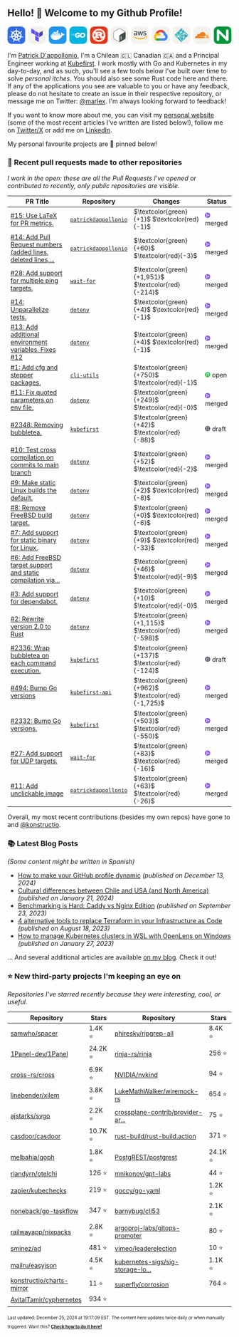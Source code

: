 <!-- DO NOT EDIT THIS FILE DIRECTLY! This file was automatically generated from the tool in this repo. -->

## Hello! :wave: Welcome to my Github Profile!

<p align="center">
  <picture><source media="(prefers-color-scheme: dark)" srcset="images/icons-dark.png"><source media="(prefers-color-scheme: light)" srcset="images/icons-light.png"><img src="images/icons-light.png" alt="Technologies I use"></picture>
</p>

I'm [Patrick D'appollonio](https://www.patrickdap.com), I'm a Chilean 🇨🇱 Canadian 🇨🇦 and a Principal Engineer working at [Kubefirst](https://kubefirst.io). I work mostly with Go and Kubernetes in my day-to-day, and as such, you'll see a few tools below I've built over time to solve *personal itches*. You should also see some Rust code here and there. If any of the applications you see are valuable to you or have any feedback, please do not hesitate to create an issue in their respective repository, or message me on Twitter: [@marlex](https://twitter.com/marlex). I'm always looking forward to feedback!

If you want to know more about me, you can visit my [personal website](https://www.patrickdap.com) (some of the most recent articles I've written are listed below!), follow me on [Twitter/X](https://twitter.com/marlex) or add me on [LinkedIn](https://www.linkedin.com/in/patrickdappollonio/).

My personal favourite projects are :pushpin: pinned below!
### :pencil: Recent pull requests made to other repositories

*I work in the open: these are all the Pull Requests I've opened or contributed to recently, only public repositories are visible.*

| PR Title | Repository | Changes | Status |
| --- | --- | --- | --- |
| [#15: Use LaTeX for PR metrics.](https://github.com/patrickdappollonio/patrickdappollonio/pull/15) | [`patrickdappollonio`](https://github.com/patrickdappollonio/patrickdappollonio) | $\textcolor{green}{+1}$ $\textcolor{red}{-1}$ | <picture><source media="(prefers-color-scheme: dark)" srcset="https://raw.githubusercontent.com/patrickdappollonio/patrickdappollonio/refs/heads/main/images/statuses/github-merged.png" width="12" height="12"><source media="(prefers-color-scheme: light)" srcset="https://raw.githubusercontent.com/patrickdappollonio/patrickdappollonio/refs/heads/main/images/statuses/github-merged.png" width="12" height="12"><img src="https://raw.githubusercontent.com/patrickdappollonio/patrickdappollonio/refs/heads/main/images/statuses/github-merged.png" width="12" height="12" alt="merged"></picture> merged |
| [#14: Add Pull Request numbers (added lines, deleted lines,...](https://github.com/patrickdappollonio/patrickdappollonio/pull/14) | [`patrickdappollonio`](https://github.com/patrickdappollonio/patrickdappollonio) | $\textcolor{green}{+60}$ $\textcolor{red}{-3}$ | <picture><source media="(prefers-color-scheme: dark)" srcset="https://raw.githubusercontent.com/patrickdappollonio/patrickdappollonio/refs/heads/main/images/statuses/github-merged.png" width="12" height="12"><source media="(prefers-color-scheme: light)" srcset="https://raw.githubusercontent.com/patrickdappollonio/patrickdappollonio/refs/heads/main/images/statuses/github-merged.png" width="12" height="12"><img src="https://raw.githubusercontent.com/patrickdappollonio/patrickdappollonio/refs/heads/main/images/statuses/github-merged.png" width="12" height="12" alt="merged"></picture> merged |
| [#28: Add support for multiple ping targets.](https://github.com/patrickdappollonio/wait-for/pull/28) | [`wait-for`](https://github.com/patrickdappollonio/wait-for) | $\textcolor{green}{+1,951}$ $\textcolor{red}{-214}$ | <picture><source media="(prefers-color-scheme: dark)" srcset="https://raw.githubusercontent.com/patrickdappollonio/patrickdappollonio/refs/heads/main/images/statuses/github-merged.png" width="12" height="12"><source media="(prefers-color-scheme: light)" srcset="https://raw.githubusercontent.com/patrickdappollonio/patrickdappollonio/refs/heads/main/images/statuses/github-merged.png" width="12" height="12"><img src="https://raw.githubusercontent.com/patrickdappollonio/patrickdappollonio/refs/heads/main/images/statuses/github-merged.png" width="12" height="12" alt="merged"></picture> merged |
| [#14: Unparallelize tests.](https://github.com/patrickdappollonio/dotenv/pull/14) | [`dotenv`](https://github.com/patrickdappollonio/dotenv) | $\textcolor{green}{+4}$ $\textcolor{red}{-1}$ | <picture><source media="(prefers-color-scheme: dark)" srcset="https://raw.githubusercontent.com/patrickdappollonio/patrickdappollonio/refs/heads/main/images/statuses/github-merged.png" width="12" height="12"><source media="(prefers-color-scheme: light)" srcset="https://raw.githubusercontent.com/patrickdappollonio/patrickdappollonio/refs/heads/main/images/statuses/github-merged.png" width="12" height="12"><img src="https://raw.githubusercontent.com/patrickdappollonio/patrickdappollonio/refs/heads/main/images/statuses/github-merged.png" width="12" height="12" alt="merged"></picture> merged |
| [#13: Add additional environment variables. Fixes #12](https://github.com/patrickdappollonio/dotenv/pull/13) | [`dotenv`](https://github.com/patrickdappollonio/dotenv) | $\textcolor{green}{+4}$ $\textcolor{red}{-1}$ | <picture><source media="(prefers-color-scheme: dark)" srcset="https://raw.githubusercontent.com/patrickdappollonio/patrickdappollonio/refs/heads/main/images/statuses/github-merged.png" width="12" height="12"><source media="(prefers-color-scheme: light)" srcset="https://raw.githubusercontent.com/patrickdappollonio/patrickdappollonio/refs/heads/main/images/statuses/github-merged.png" width="12" height="12"><img src="https://raw.githubusercontent.com/patrickdappollonio/patrickdappollonio/refs/heads/main/images/statuses/github-merged.png" width="12" height="12" alt="merged"></picture> merged |
| [#1: Add cfg and stepper packages.](https://github.com/konstructio/cli-utils/pull/1) | [`cli-utils`](https://github.com/konstructio/cli-utils) | $\textcolor{green}{+750}$ $\textcolor{red}{-1}$ | <picture><source media="(prefers-color-scheme: dark)" srcset="https://raw.githubusercontent.com/patrickdappollonio/patrickdappollonio/refs/heads/main/images/statuses/github-open.png" width="12" height="12"><source media="(prefers-color-scheme: light)" srcset="https://raw.githubusercontent.com/patrickdappollonio/patrickdappollonio/refs/heads/main/images/statuses/github-open.png" width="12" height="12"><img src="https://raw.githubusercontent.com/patrickdappollonio/patrickdappollonio/refs/heads/main/images/statuses/github-open.png" width="12" height="12" alt="open"></picture> open |
| [#11: Fix quoted parameters on env file.](https://github.com/patrickdappollonio/dotenv/pull/11) | [`dotenv`](https://github.com/patrickdappollonio/dotenv) | $\textcolor{green}{+249}$ $\textcolor{red}{-0}$ | <picture><source media="(prefers-color-scheme: dark)" srcset="https://raw.githubusercontent.com/patrickdappollonio/patrickdappollonio/refs/heads/main/images/statuses/github-merged.png" width="12" height="12"><source media="(prefers-color-scheme: light)" srcset="https://raw.githubusercontent.com/patrickdappollonio/patrickdappollonio/refs/heads/main/images/statuses/github-merged.png" width="12" height="12"><img src="https://raw.githubusercontent.com/patrickdappollonio/patrickdappollonio/refs/heads/main/images/statuses/github-merged.png" width="12" height="12" alt="merged"></picture> merged |
| [#2348: Removing bubbletea.](https://github.com/konstructio/kubefirst/pull/2348) | [`kubefirst`](https://github.com/konstructio/kubefirst) | $\textcolor{green}{+42}$ $\textcolor{red}{-88}$ | <picture><source media="(prefers-color-scheme: dark)" srcset="https://raw.githubusercontent.com/patrickdappollonio/patrickdappollonio/refs/heads/main/images/statuses/github-draft.png" width="12" height="12"><source media="(prefers-color-scheme: light)" srcset="https://raw.githubusercontent.com/patrickdappollonio/patrickdappollonio/refs/heads/main/images/statuses/github-draft.png" width="12" height="12"><img src="https://raw.githubusercontent.com/patrickdappollonio/patrickdappollonio/refs/heads/main/images/statuses/github-draft.png" width="12" height="12" alt="draft"></picture> draft |
| [#10: Test cross compilation on commits to main branch](https://github.com/patrickdappollonio/dotenv/pull/10) | [`dotenv`](https://github.com/patrickdappollonio/dotenv) | $\textcolor{green}{+52}$ $\textcolor{red}{-2}$ | <picture><source media="(prefers-color-scheme: dark)" srcset="https://raw.githubusercontent.com/patrickdappollonio/patrickdappollonio/refs/heads/main/images/statuses/github-merged.png" width="12" height="12"><source media="(prefers-color-scheme: light)" srcset="https://raw.githubusercontent.com/patrickdappollonio/patrickdappollonio/refs/heads/main/images/statuses/github-merged.png" width="12" height="12"><img src="https://raw.githubusercontent.com/patrickdappollonio/patrickdappollonio/refs/heads/main/images/statuses/github-merged.png" width="12" height="12" alt="merged"></picture> merged |
| [#9: Make static Linux builds the default.](https://github.com/patrickdappollonio/dotenv/pull/9) | [`dotenv`](https://github.com/patrickdappollonio/dotenv) | $\textcolor{green}{+2}$ $\textcolor{red}{-8}$ | <picture><source media="(prefers-color-scheme: dark)" srcset="https://raw.githubusercontent.com/patrickdappollonio/patrickdappollonio/refs/heads/main/images/statuses/github-merged.png" width="12" height="12"><source media="(prefers-color-scheme: light)" srcset="https://raw.githubusercontent.com/patrickdappollonio/patrickdappollonio/refs/heads/main/images/statuses/github-merged.png" width="12" height="12"><img src="https://raw.githubusercontent.com/patrickdappollonio/patrickdappollonio/refs/heads/main/images/statuses/github-merged.png" width="12" height="12" alt="merged"></picture> merged |
| [#8: Remove FreeBSD build target.](https://github.com/patrickdappollonio/dotenv/pull/8) | [`dotenv`](https://github.com/patrickdappollonio/dotenv) | $\textcolor{green}{+0}$ $\textcolor{red}{-6}$ | <picture><source media="(prefers-color-scheme: dark)" srcset="https://raw.githubusercontent.com/patrickdappollonio/patrickdappollonio/refs/heads/main/images/statuses/github-merged.png" width="12" height="12"><source media="(prefers-color-scheme: light)" srcset="https://raw.githubusercontent.com/patrickdappollonio/patrickdappollonio/refs/heads/main/images/statuses/github-merged.png" width="12" height="12"><img src="https://raw.githubusercontent.com/patrickdappollonio/patrickdappollonio/refs/heads/main/images/statuses/github-merged.png" width="12" height="12" alt="merged"></picture> merged |
| [#7: Add support for static binary for Linux.](https://github.com/patrickdappollonio/dotenv/pull/7) | [`dotenv`](https://github.com/patrickdappollonio/dotenv) | $\textcolor{green}{+9}$ $\textcolor{red}{-33}$ | <picture><source media="(prefers-color-scheme: dark)" srcset="https://raw.githubusercontent.com/patrickdappollonio/patrickdappollonio/refs/heads/main/images/statuses/github-merged.png" width="12" height="12"><source media="(prefers-color-scheme: light)" srcset="https://raw.githubusercontent.com/patrickdappollonio/patrickdappollonio/refs/heads/main/images/statuses/github-merged.png" width="12" height="12"><img src="https://raw.githubusercontent.com/patrickdappollonio/patrickdappollonio/refs/heads/main/images/statuses/github-merged.png" width="12" height="12" alt="merged"></picture> merged |
| [#6: Add FreeBSD target support and static compilation via...](https://github.com/patrickdappollonio/dotenv/pull/6) | [`dotenv`](https://github.com/patrickdappollonio/dotenv) | $\textcolor{green}{+46}$ $\textcolor{red}{-9}$ | <picture><source media="(prefers-color-scheme: dark)" srcset="https://raw.githubusercontent.com/patrickdappollonio/patrickdappollonio/refs/heads/main/images/statuses/github-merged.png" width="12" height="12"><source media="(prefers-color-scheme: light)" srcset="https://raw.githubusercontent.com/patrickdappollonio/patrickdappollonio/refs/heads/main/images/statuses/github-merged.png" width="12" height="12"><img src="https://raw.githubusercontent.com/patrickdappollonio/patrickdappollonio/refs/heads/main/images/statuses/github-merged.png" width="12" height="12" alt="merged"></picture> merged |
| [#3: Add support for dependabot.](https://github.com/patrickdappollonio/dotenv/pull/3) | [`dotenv`](https://github.com/patrickdappollonio/dotenv) | $\textcolor{green}{+10}$ $\textcolor{red}{-0}$ | <picture><source media="(prefers-color-scheme: dark)" srcset="https://raw.githubusercontent.com/patrickdappollonio/patrickdappollonio/refs/heads/main/images/statuses/github-merged.png" width="12" height="12"><source media="(prefers-color-scheme: light)" srcset="https://raw.githubusercontent.com/patrickdappollonio/patrickdappollonio/refs/heads/main/images/statuses/github-merged.png" width="12" height="12"><img src="https://raw.githubusercontent.com/patrickdappollonio/patrickdappollonio/refs/heads/main/images/statuses/github-merged.png" width="12" height="12" alt="merged"></picture> merged |
| [#2: Rewrite version 2.0 to Rust](https://github.com/patrickdappollonio/dotenv/pull/2) | [`dotenv`](https://github.com/patrickdappollonio/dotenv) | $\textcolor{green}{+1,115}$ $\textcolor{red}{-598}$ | <picture><source media="(prefers-color-scheme: dark)" srcset="https://raw.githubusercontent.com/patrickdappollonio/patrickdappollonio/refs/heads/main/images/statuses/github-merged.png" width="12" height="12"><source media="(prefers-color-scheme: light)" srcset="https://raw.githubusercontent.com/patrickdappollonio/patrickdappollonio/refs/heads/main/images/statuses/github-merged.png" width="12" height="12"><img src="https://raw.githubusercontent.com/patrickdappollonio/patrickdappollonio/refs/heads/main/images/statuses/github-merged.png" width="12" height="12" alt="merged"></picture> merged |
| [#2336: Wrap bubbletea on each command execution.](https://github.com/konstructio/kubefirst/pull/2336) | [`kubefirst`](https://github.com/konstructio/kubefirst) | $\textcolor{green}{+137}$ $\textcolor{red}{-124}$ | <picture><source media="(prefers-color-scheme: dark)" srcset="https://raw.githubusercontent.com/patrickdappollonio/patrickdappollonio/refs/heads/main/images/statuses/github-draft.png" width="12" height="12"><source media="(prefers-color-scheme: light)" srcset="https://raw.githubusercontent.com/patrickdappollonio/patrickdappollonio/refs/heads/main/images/statuses/github-draft.png" width="12" height="12"><img src="https://raw.githubusercontent.com/patrickdappollonio/patrickdappollonio/refs/heads/main/images/statuses/github-draft.png" width="12" height="12" alt="draft"></picture> draft |
| [#494: Bump Go versions](https://github.com/konstructio/kubefirst-api/pull/494) | [`kubefirst-api`](https://github.com/konstructio/kubefirst-api) | $\textcolor{green}{+962}$ $\textcolor{red}{-1,725}$ | <picture><source media="(prefers-color-scheme: dark)" srcset="https://raw.githubusercontent.com/patrickdappollonio/patrickdappollonio/refs/heads/main/images/statuses/github-merged.png" width="12" height="12"><source media="(prefers-color-scheme: light)" srcset="https://raw.githubusercontent.com/patrickdappollonio/patrickdappollonio/refs/heads/main/images/statuses/github-merged.png" width="12" height="12"><img src="https://raw.githubusercontent.com/patrickdappollonio/patrickdappollonio/refs/heads/main/images/statuses/github-merged.png" width="12" height="12" alt="merged"></picture> merged |
| [#2332: Bump Go versions.](https://github.com/konstructio/kubefirst/pull/2332) | [`kubefirst`](https://github.com/konstructio/kubefirst) | $\textcolor{green}{+503}$ $\textcolor{red}{-550}$ | <picture><source media="(prefers-color-scheme: dark)" srcset="https://raw.githubusercontent.com/patrickdappollonio/patrickdappollonio/refs/heads/main/images/statuses/github-merged.png" width="12" height="12"><source media="(prefers-color-scheme: light)" srcset="https://raw.githubusercontent.com/patrickdappollonio/patrickdappollonio/refs/heads/main/images/statuses/github-merged.png" width="12" height="12"><img src="https://raw.githubusercontent.com/patrickdappollonio/patrickdappollonio/refs/heads/main/images/statuses/github-merged.png" width="12" height="12" alt="merged"></picture> merged |
| [#27: Add support for UDP targets.](https://github.com/patrickdappollonio/wait-for/pull/27) | [`wait-for`](https://github.com/patrickdappollonio/wait-for) | $\textcolor{green}{+83}$ $\textcolor{red}{-16}$ | <picture><source media="(prefers-color-scheme: dark)" srcset="https://raw.githubusercontent.com/patrickdappollonio/patrickdappollonio/refs/heads/main/images/statuses/github-merged.png" width="12" height="12"><source media="(prefers-color-scheme: light)" srcset="https://raw.githubusercontent.com/patrickdappollonio/patrickdappollonio/refs/heads/main/images/statuses/github-merged.png" width="12" height="12"><img src="https://raw.githubusercontent.com/patrickdappollonio/patrickdappollonio/refs/heads/main/images/statuses/github-merged.png" width="12" height="12" alt="merged"></picture> merged |
| [#11: Add unclickable image](https://github.com/patrickdappollonio/patrickdappollonio/pull/11) | [`patrickdappollonio`](https://github.com/patrickdappollonio/patrickdappollonio) | $\textcolor{green}{+63}$ $\textcolor{red}{-26}$ | <picture><source media="(prefers-color-scheme: dark)" srcset="https://raw.githubusercontent.com/patrickdappollonio/patrickdappollonio/refs/heads/main/images/statuses/github-merged.png" width="12" height="12"><source media="(prefers-color-scheme: light)" srcset="https://raw.githubusercontent.com/patrickdappollonio/patrickdappollonio/refs/heads/main/images/statuses/github-merged.png" width="12" height="12"><img src="https://raw.githubusercontent.com/patrickdappollonio/patrickdappollonio/refs/heads/main/images/statuses/github-merged.png" width="12" height="12" alt="merged"></picture> merged |


Overall, my most recent contributions (besides my own repos) have gone to 
and [@konstructio](https://github.com/konstructio).
### :books: Latest Blog Posts

*(Some content might be written in Spanish)*


* [How to make your GitHub profile dynamic](https://www.patrickdap.com/post/make-github-profile-dynamic/?ref=github-profile) *(published on December 13, 2024)*
* [Cultural differences between Chile and USA (and North America)](https://www.patrickdap.com/post/cultural-differences-chile-usa/?ref=github-profile) *(published on January 21, 2024)*
* [Benchmarking is Hard: Caddy vs Nginx Edition](https://www.patrickdap.com/post/benchmarking-is-hard/?ref=github-profile) *(published on September 23, 2023)*
* [4 alternative tools to replace Terraform in your Infrastructure as Code](https://www.patrickdap.com/post/ideas-replace-terraform/?ref=github-profile) *(published on August 18, 2023)*
* [How to manage Kubernetes clusters in WSL with OpenLens on Windows](https://www.patrickdap.com/post/openlens-wsl/?ref=github-profile) *(published on January 27, 2023)*

... And several additional articles are available [on my blog](https://www.patrickdap.com/). Check it out!



### :star: New third-party projects I'm keeping an eye on

*Repositories I've starred recently because they were interesting, cool, or useful.*

| Repository | Stars | Repository | Stars |
|------------|-------|------------|-------|
|  [samwho/spacer](https://github.com/samwho/spacer)  |  1.4K :star:  |  [phiresky/ripgrep-all](https://github.com/phiresky/ripgrep-all)  |  8.4K :star:  |
|  [1Panel-dev/1Panel](https://github.com/1Panel-dev/1Panel)  |  24.2K :star:  |  [rinja-rs/rinja](https://github.com/rinja-rs/rinja)  |  256 :star:  |
|  [cross-rs/cross](https://github.com/cross-rs/cross)  |  6.9K :star:  |  [NVIDIA/nvkind](https://github.com/NVIDIA/nvkind)  |  94 :star:  |
|  [linebender/xilem](https://github.com/linebender/xilem)  |  3.8K :star:  |  [LukeMathWalker/wiremock-rs](https://github.com/LukeMathWalker/wiremock-rs)  |  654 :star:  |
|  [ajstarks/svgo](https://github.com/ajstarks/svgo)  |  2.2K :star:  |  [crossplane-contrib/provider-ar...](https://github.com/crossplane-contrib/provider-argocd)  |  75 :star:  |
|  [casdoor/casdoor](https://github.com/casdoor/casdoor)  |  10.7K :star:  |  [rust-build/rust-build.action](https://github.com/rust-build/rust-build.action)  |  371 :star:  |
|  [melbahja/goph](https://github.com/melbahja/goph)  |  1.8K :star:  |  [PostgREST/postgrest](https://github.com/PostgREST/postgrest)  |  24.1K :star:  |
|  [riandyrn/otelchi](https://github.com/riandyrn/otelchi)  |  126 :star:  |  [mnikonov/gpt-labs](https://github.com/mnikonov/gpt-labs)  |  44 :star:  |
|  [zapier/kubechecks](https://github.com/zapier/kubechecks)  |  219 :star:  |  [goccy/go-yaml](https://github.com/goccy/go-yaml)  |  1.2K :star:  |
|  [noneback/go-taskflow](https://github.com/noneback/go-taskflow)  |  347 :star:  |  [barnybug/cli53](https://github.com/barnybug/cli53)  |  2.1K :star:  |
|  [railwayapp/nixpacks](https://github.com/railwayapp/nixpacks)  |  2.8K :star:  |  [argoproj-labs/gitops-promoter](https://github.com/argoproj-labs/gitops-promoter)  |  80 :star:  |
|  [sminez/ad](https://github.com/sminez/ad)  |  481 :star:  |  [vimeo/leaderelection](https://github.com/vimeo/leaderelection)  |  10 :star:  |
|  [mailru/easyjson](https://github.com/mailru/easyjson)  |  4.5K :star:  |  [kubernetes-sigs/sig-storage-lo...](https://github.com/kubernetes-sigs/sig-storage-local-static-provisioner)  |  1.1K :star:  |
|  [konstructio/charts-mirror](https://github.com/konstructio/charts-mirror)  |  11 :star:  |  [superfly/corrosion](https://github.com/superfly/corrosion)  |  764 :star:  |
|  [AvitalTamir/cyphernetes](https://github.com/AvitalTamir/cyphernetes)  |  934 :star:  |    |    |

<sup><sub>Last updated: December 25, 2024 at 19:17:09 EST. The content here updates twice daily or when manually triggered. Want this? [**Check how to do it here!**](./HOWTO.md)</sup></sub>